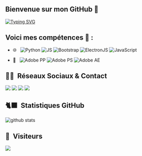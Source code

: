 
## Bienvenue sur mon GitHub 👋
[![Typing SVG](https://readme-typing-svg.demolab.com?font=Fira+Code&pause=1000&width=435&lines=6ix1dev+%3C3)](https://git.io/typing-svg)

## Voici mes compétences 🚀 :
- 🌐 &nbsp;
  ![Python](https://img.shields.io/badge/-Python-333333?style=flat-square&logo=Python)
  ![JS](https://img.shields.io/badge/-JS-333333?style=flat-square&logo=JS&logoColor=1572B6)
  ![Bootstrap](https://img.shields.io/badge/-Bootstrap-333333?style=flat-square&logo=bootstrap&logoColor=563D7C)
  ![ElectronJS](https://img.shields.io/badge/-ElectronJS-333333?style=flat-square&logo=electron)
  ![JavaScript](https://img.shields.io/badge/-JS-333333?style=flat-square&logo=javascript)

- 🎨 &nbsp;
  ![Adobe PP](https://img.shields.io/badge/-Pr-333333?style=flat-square&logo=adobepremierepro)
  ![Adobe PS](https://img.shields.io/badge/-Ps-333333?style=flat-square&logo=adobephotoshop)
  ![Adobe AE](https://img.shields.io/badge/-Ae-333333?style=flat-square&logo=adobeaftereffects)

## 🤝🏻 &nbsp;Réseaux Sociaux & Contact

<a href="mailto:contact@6ix1dev.com"><img src="https://img.shields.io/badge/-Mail-9497CE?style=flat-square&logo=gmail&logoColor=White"/></a>
<a href="https://www.instagram.com/6ix1dev/"><img src="https://img.shields.io/badge/-Instagram-9497CE?style=flat-square&logo=instagram&logoColor=White"/></a>
<a href="https://www.youtube.com/@6ix1dev"><img src="https://img.shields.io/badge/-YouTube-9497CE?style=flat-square&logo=youtube&logoColor=White"/></a>
<a href="https://www.tiktok.com/@6ix1dev"><img src="https://img.shields.io/badge/-TikTok-9497CE?style=flat-square&logo=tiktok&logoColor=White"/></a>

## 🐈‍⬛ &nbsp;Statistiques GitHub

![github stats](https://github-readme-stats.vercel.app/api/top-langs/?username=6ix1dev&theme=tokyonight)

## 👀 &nbsp;Visiteurs
<img src="https://profile-counter.glitch.me/6ix1dev/count.svg" />
